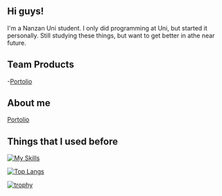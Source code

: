 ## Hi guys!
I'm a Nanzan Uni student.
I only did programming at Uni, but started it personally.
Still studying these things, but want to get better in athe near future.

## Team Products
-[Portolio]()

## About me
[Portolio](https://portolio-zasetu.vercel.app/MFuHaYRhnWafsm0XyQjpkOvZsMk1)

## Things that I used before
[![My Skills](https://skillicons.dev/icons?i=arduino,c,css,emacs,git,html,laravel,latex,linux,nextjs,nodejs,php,py,tailwind,ubuntu,vercel,vite,vscode,windows)](https://skillicons.dev)

[![Top Langs](https://github-readme-stats.vercel.app/api/top-langs/?username=algiz-z&layout=donut)](https://github.com/anuraghazra/github-readme-stats)

[![trophy](https://github-profile-trophy.vercel.app/?username=algiz-z&theme=onedark)](https://github.com/ryo-ma/github-profile-trophy)

<!--
**algiz-z/algiz-z** is a ✨ _special_ ✨ repository because its `README.md` (this file) appears on your GitHub profile.

Here are some ideas to get you started:

- 🔭 I’m currently working on ...
- 🌱 I’m currently learning ...
- 👯 I’m looking to collaborate on ...
- 🤔 I’m looking for help with ...
- 💬 Ask me about ...
- 📫 How to reach me: ...
- 😄 Pronouns: ...
- ⚡ Fun fact: ...
-->
